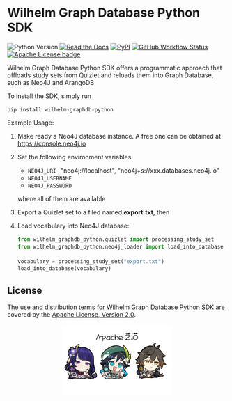 Wilhelm Graph Database Python SDK
=================================

![Python Version][Python Version Badge]
[![Read the Docs][Read the Docs badge]][Read the Docs URL]
[![PyPI][PyPI project badge]][PyPI project url]
[![GitHub Workflow Status][GitHub Workflow Status badge]][GitHub Workflow Status URL]
[![Apache License badge]][Apache License URL]

Wilhelm Graph Database Python SDK offers a programmatic approach that offloads study sets from Quizlet and reloads them
into Graph Database, such as Neo4J and ArangoDB

To install the SDK, simply run

```console
pip install wilhelm-graphdb-python
```

Example Usage:

1. Make ready a Neo4J database instance. A free one can be obtained at https://console.neo4j.io
2. Set the following environment variables

   - `NEO4J_URI`- "neo4j://localhost", "neo4j+s://xxx.databases.neo4j.io"
   - `NEO4J_USERNAME`
   - `NEO4J_PASSWORD`

   where all of them are available 

3. Export a Quizlet set to a filed named __export.txt__, then
4. Load vocabulary into Neo4J database:

   ```python
   from wilhelm_graphdb_python.quizlet import processing_study_set
   from wilhelm_graphdb_python.neo4j_loader import load_into_database
   
   vocabulary = processing_study_set("export.txt")
   load_into_database(vocabulary)
   ```

License
-------

The use and distribution terms for [Wilhelm Graph Database Python SDK]() are covered by the [Apache License, Version 2.0].

<div align="center">
    <a href="https://opensource.org/licenses">
        <img align="center" width="50%" alt="License Illustration" src="https://github.com/QubitPi/QubitPi/blob/master/img/apache-2.png?raw=true">
    </a>
</div>

[Apache License badge]: https://img.shields.io/badge/Apache%202.0-F25910.svg?style=for-the-badge&logo=Apache&logoColor=white
[Apache License URL]: https://www.apache.org/licenses/LICENSE-2.0
[Apache License, Version 2.0]: http://www.apache.org/licenses/LICENSE-2.0.html

[GitHub Workflow Status badge]: https://img.shields.io/github/actions/workflow/status/QubitPi/wilhelm-graphdb-python/ci-cd.yml?logo=github&style=for-the-badge
[GitHub Workflow Status URL]: https://github.com/QubitPi/wilhelm-graphdb-python/actions/workflows/ci-cd.yml

[Python Version Badge]: https://img.shields.io/badge/Python-3.10-brightgreen?style=for-the-badge&logo=python&logoColor=white
[PyPI project badge]: https://img.shields.io/pypi/v/wilhelm-graphdb-python?logo=pypi&logoColor=white&style=for-the-badge
[PyPI project url]: https://pypi.org/project/wilhelm-graphdb-python/

[Read the Docs badge]: https://img.shields.io/readthedocs/wilhelm-graphdb-python?style=for-the-badge&logo=readthedocs&logoColor=white&label=Read%20the%20Docs&labelColor=8CA1AF
[Read the Docs URL]: https://wilhelm-graphdb-python.qubitpi.org
